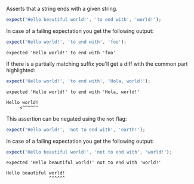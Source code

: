 Asserts that a string ends with a given string.

```javascript
expect('Hello beautiful world!', 'to end with', 'world!');
```

In case of a failing expectation you get the following output:

```javascript
expect('Hello world!', 'to end with', 'foo');
```

```output
expected 'Hello world!' to end with 'foo'
```

If there is a partially matching suffix you'll get a diff with the common
part highlighted:

```javascript
expect('Hello world!', 'to end with', 'Hola, world!');
```

```output
expected 'Hello world!' to end with 'Hola, world!'

Hello world!
     <^^^^^^
```

This assertion can be negated using the `not` flag:

```javascript
expect('Hello world!', 'not to end with', 'earth!');
```

In case of a failing expectation you get the following output:

```javascript
expect('Hello beautiful world!', 'not to end with', 'world!');
```

```output
expected 'Hello beautiful world!' not to end with 'world!'

Hello beautiful world!
                ^^^^^^
```
